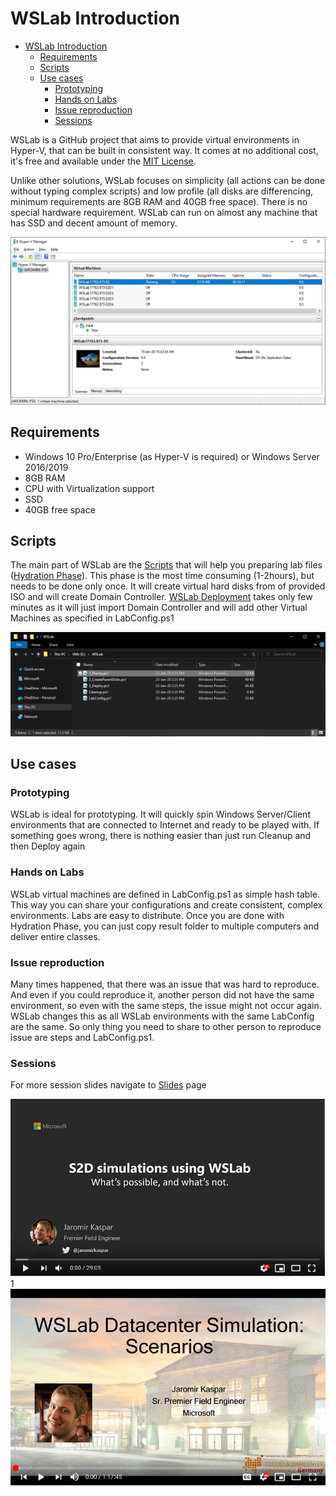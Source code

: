 # WSLab Introduction

<!-- TOC -->

- [WSLab Introduction](#wslab-introduction)
    - [Requirements](#requirements)
    - [Scripts](#scripts)
    - [Use cases](#use-cases)
        - [Prototyping](#prototyping)
        - [Hands on Labs](#hands-on-labs)
        - [Issue reproduction](#issue-reproduction)
        - [Sessions](#sessions)

<!-- /TOC -->

WSLab is a GitHub project that aims to provide virtual environments in Hyper-V, that can be built in consistent way. It comes at no additional cost, it's free and available under the [MIT License](License).

Unlike other solutions, WSLab focuses on simplicity (all actions can be done without typing complex scripts) and low profile (all disks are differencing, minimum requirements are 8GB RAM and 40GB free space). There is no special hardware requirement. WSLab can run on almost any machine that has SSD and decent amount of memory.

![](Docs/media/Hyper-V_Manager01.png)

## Requirements

* Windows 10 Pro/Enterprise (as Hyper-V is required) or Windows Server 2016/2019
* 8GB RAM
* CPU with Virtualization support
* SSD
* 40GB free space

## Scripts

The main part of WSLab are the [Scripts](https://aka.ms/wslabzip) that will help you preparing lab files ([Hydration Phase](Docs/wslab-hydration.md)). This phase is the most time consuming (1-2hours), but needs to be done only once. It will create virtual hard disks from of provided ISO and will create Domain Controller. [WSLab Deployment](Docs/wslab-deployment.md) takes only few minutes as it will just import Domain Controller and will add other Virtual Machines as specified in LabConfig.ps1

![](Docs/media/Explorer01.png)

## Use cases

### Prototyping

WSLab is ideal for prototyping. It will quickly spin Windows Server/Client environments that are connected to Internet and ready to be played with. If something goes wrong, there is nothing easier than just run Cleanup and then Deploy again

### Hands on Labs

WSLab virtual machines are defined in LabConfig.ps1 as simple hash table. This way you can share your configurations and create consistent, complex environments. Labs are easy to distribute. Once you are done with Hydration Phase, you can just copy result folder to multiple computers and deliver entire classes.

### Issue reproduction

Many times happened, that there was an issue that was hard to reproduce. And even if you could reproduce it, another person did not have the same environment, so even with the same steps, the issue might not occur again. WSLab changes this as all WSLab environments with the same LabConfig are the same. So only thing you need to share to other person to reproduce issue are steps and LabConfig.ps1.

### Sessions

For more session slides navigate to [Slides](Slides) page

[![WSLab in MVPDays](/Docs/media/S2DSimulations_presentation_thumb.png)](https://youtu.be/u7d6Go8weBc)
1
[![WSLab in CDCGermany](/Docs/media/WSLab_Datacenter_Simulation_presentation_thumb.png)](https://youtu.be/5IX9OLEk50Q)
